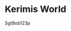 
<html>
<head>
<title>Page Title</title>
</head>
<body>

<h1>Kerimis World</h1>
<p>SgtBob123p</p>

</body>
</html>

